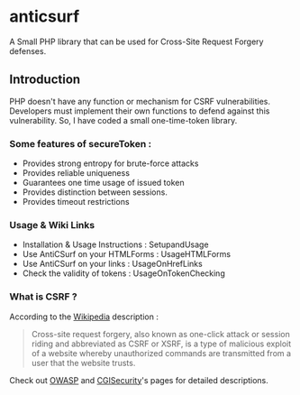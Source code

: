 # anticsurf
A Small PHP library that can be used for Cross-Site Request Forgery defenses.

## Introduction
PHP doesn't have any function or mechanism for CSRF vulnerabilities. Developers must implement their own functions to defend against this vulnerability. So, I have coded a small one-time-token library.

### Some features of secureToken :

* Provides strong entropy for brute-force attacks
* Provides reliable uniqueness
* Guarantees one time usage of issued token
* Provides distinction between sessions.
* Provides timeout restrictions

### Usage & Wiki Links
* Installation & Usage Instructions : SetupandUsage 
* Use AntiCSurf on your HTMLForms : UsageHTMLForms 
* Use AntiCSurf on your links : UsageOnHrefLinks 
* Check the validity of tokens : UsageOnTokenChecking

### What is CSRF ?
According to the [Wikipedia](https://en.wikipedia.org/wiki/Cross-site_request_forgery) description :

> Cross-site request forgery, also known as one-click attack or session riding and abbreviated as CSRF or XSRF, is a type of malicious exploit of a website whereby unauthorized commands are transmitted from a user that the website trusts.

Check out [OWASP](https://www.owasp.org/index.php/Cross-Site_Request_Forgery_(CSRF)) and [CGISecurity](http://www.cgisecurity.com/csrf-faq.html)'s pages for detailed descriptions.
